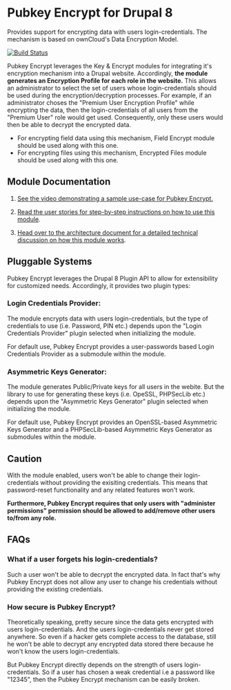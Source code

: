 # Pubkey Encrypt for Drupal 8
Provides support for encrypting data with users login-credentials. The mechanism is based on ownCloud's Data Encryption Model.

[![Build Status](https://travis-ci.org/talhaparacha/pubkey_encrypt.svg?branch=8.x)](https://travis-ci.org/talhaparacha/pubkey_encrypt)

Pubkey Encrypt leverages the Key & Encrypt modules for integrating it's encryption mechanism into a Drupal website. Accordingly, **the module generates an Encryption Profile for each role in the website.** This allows an administrator to select the set of users whose login-credentials should be used during the encryption/decryption processes. For example, if an administrator choses the "Premium User Encryption Profile" while encrypting the data, then the login-credentials of all users from the "Premium User" role would get used. Consequently, only these users would then be able to decrypt the encrypted data.

* For encrypting field data using this mechanism, Field Encrypt module should be used along with this one.
* For encrypting files using this mechanism, Encrypted Files module should be used along with this one.

## Module Documentation
1) [See the video demonstrating a sample use-case for Pubkey Encrypt.](https://vimeo.com/174876122)

2) [Read the user stories for step-by-step instructions on how to use this module](documentation/UserStories.pdf).

3) [Head over to the architecture document for a detailed technical discussion on how this module works](documentation/ArchitectureDoc.pdf).


## Pluggable Systems
Pubkey Encrypt leverages the Drupal 8 Plugin API to allow for extensibility for customized needs. Accordingly, it provides two plugin types:

### Login Credentials Provider:
The module encrypts data with users login-credentials, but the type of credentials to use (i.e. Password, PIN etc.) depends upon the "Login Credentials Provider" plugin selected when initializing the module.

For default use, Pubkey Encrypt provides a user-passwords based Login Credentials Provider as a submodule within the module.

### Asymmetric Keys Generator:
The module generates Public/Private keys for all users in the webite. But the library to use for generating these keys (i.e. OpeSSL, PHPSecLib etc.) depends upon the "Asymmetric Keys Generator" plugin selected when initializing the module.

For default use, Pubkey Encrypt provides an OpenSSL-based Asymmetric Keys Generator and a PHPSecLib-based Asymmetric Keys Generator as submodules within the module.

## Caution
With the module enabled, users won't be able to change their login-credentials without providing the exisiting credentials. This means that password-reset functionality and any related features won't work.

**Furthermore, Pubkey Encrypt requires that only users with "administer permissions" permission should be allowed to add/remove other users to/from any role.**

## FAQs

### What if a user forgets his login-credentials?
Such a user won't be able to decrypt the encrypted data. In fact that's why Pubkey Encrypt does not allow any user to change his credentials without providing the existing credentials.

### How secure is Pubkey Encrypt?
Theoretically speaking, pretty secure since the data gets encrypted with users login-credentials. And the users login-credentials never get stored anywhere. So even if a hacker gets complete access to the database, still he won't be able to decrypt any encrypted data stored there because he won't know the users login-credentials.

But Pubkey Encrypt directly depends on the strength of users login-credentials. So if a user has chosen a weak credential i.e a password like "12345", then the Pubkey Encrypt mechanism can be easily broken.

